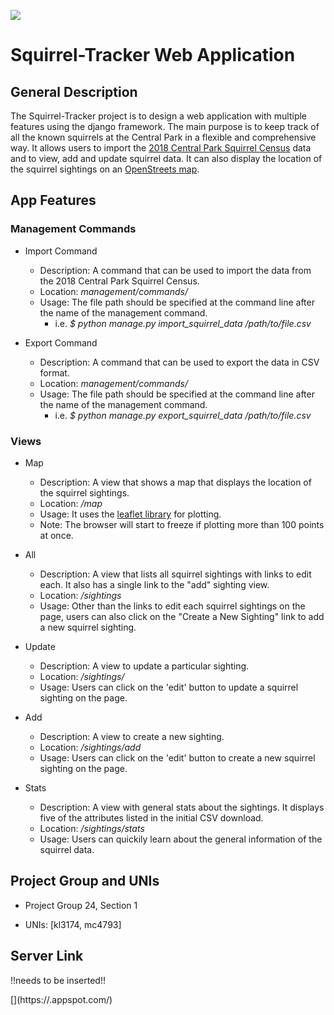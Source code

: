 ![](https://media.npr.org/assets/img/2017/04/25/istock-115796521-fcf434f36d3d0865301cdcb9c996cfd80578ca99-s800-c85.jpg)
# Squirrel-Tracker Web Application

## General Description
The Squirrel-Tracker project is to design a web application with multiple features using the django framework. The main purpose is to keep track of all the known squirrels at the Central Park in a flexible and comprehensive way. 
It allows users to import the [2018 Central Park Squirrel Census](https://data.cityofnewyork.us/Environment/2018-Central-Park-Squirrel-Census-Squirrel-Data/vfnx-vebw) data and to view, add and update squirrel data.
It can also display the location of the squirrel sightings on an [OpenStreets map](https://www.openstreetmap.org/about/).


## App Features
### Management Commands
* Import Command
  + Description: A command that can be used to import the data from the 2018 Central Park Squirrel Census.
  + Location: *management/commands/*
  + Usage: The file path should be specified at the command line after the name of the management command. 
    + i.e. *$ python manage.py import_squirrel_data /path/to/file.csv*

* Export Command
  + Description: A command that can be used to export the data in CSV format. 
  + Location: *management/commands/*
  + Usage: The file path should be specified at the command line after the name of the management command. 
    + i.e. *$ python manage.py export_squirrel_data /path/to/file.csv*


### Views
* Map
  + Description: A view that shows a map that displays the location of the squirrel sightings. 
  + Location: */map*
  + Usage: It uses the [leaflet library](https://leafletjs.com/) for plotting. 
  + Note: The browser will start to freeze if plotting more than 100 points at once.
  
* All
  + Description: A view that lists all squirrel sightings with links to edit each. It also has a single link to the "add" sighting view.
  + Location: */sightings*
  + Usage: Other than the links to edit each squirrel sightings on the page, users can also click on the "Create a New Sighting" link to add a new squirrel sighting.
  
* Update
  + Description: A view to update a particular sighting. 
  + Location: */sightings/<unique-squirrel-id>*
  + Usage: Users can click on the 'edit' button to update a squirrel sighting on the page.
  
* Add
  + Description:  A view to create a new sighting. 
  + Location: */sightings/add*
  + Usage: Users can click on the 'edit' button to create a new squirrel sighting on the page.
  
* Stats
  + Description: A view with general stats about the sightings. It displays five of the attributes listed in the initial CSV download.
  + Location: */sightings/stats*
  + Usage: Users can quickily learn about the general information of the squirrel data.


## Project Group and UNIs
* Project Group 24, Section 1

* UNIs: [kl3174, mc4793]


## Server Link
!!needs to be inserted!!

[](https://<your project id>.appspot.com/)

